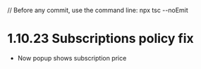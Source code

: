 // Before any commit, use the command line: npx tsc --noEmit

# 1.10.23 Subscriptions policy fix

- Now <BuySubscriptions /> popup shows subscription price